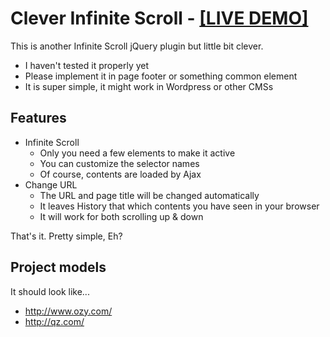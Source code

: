 # Clever Infinite Scroll - [[LIVE DEMO]](http://wataruoguchi.com/LAB/infiniteScroll/)
This is another Infinite Scroll jQuery plugin but little bit clever.
* I haven't tested it properly yet
* Please implement it in page footer or something common element
* It is super simple, it might work in Wordpress or other CMSs

## Features
* Infinite Scroll
  * Only you need a few elements to make it active
  * You can customize the selector names
  * Of course, contents are loaded by Ajax
* Change URL
  * The URL and page title will be changed automatically
  * It leaves History that which contents you have seen in your browser
  * It will work for both scrolling up & down

That's it. Pretty simple, Eh?

## Project models
It should look like...
* http://www.ozy.com/
* http://qz.com/
